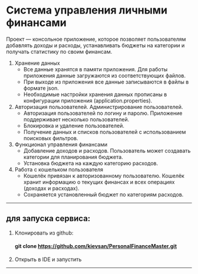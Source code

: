 # Система управления личными финансами

Проект — консольное приложение, которое позволяет пользователям добавлять доходы и расходы, устанавливать бюджеты на категории и получать статистику по своим финансам.

1. Хранение данных
   - Все данные хранятся в памяти приложения. Для работы приложения данные загружаются из соответствующих файлов.
   - При выходе из приложения все данные записываются в файлы в формате json.
   - Необходимые настройки хранения данных прописаны в конфигурации приложения (application.properties).
2. Авторизация пользователей. Администрирование пользователей.
   - Авторизация пользователей по логину и паролю. Приложение поддерживает несколько пользователей.
   - Блокировка и удаление пользователей.
   - Получение данных и списков пользователей с использованием поисковых фильтров.
3. Функционал управления финансами
   - Добавление доходов и расходов. Пользователь может создавать категории для планирования бюджета.
   - Установка бюджета на каждую категорию расходов.
4. Работа с кошельком пользователя
   - Кошелёк привязан к авторизованному пользователю. Кошелёк хранит информацию о текущих финансах и всех операциях (доходах и расходах).
   - Сохраняется установленный бюджет по категориям расходов.

---

## для запуска сервиса:

1. Клонировать из github:
    #### git clone https://github.com/kievsan/PersonalFinanceMaster.git
2. Открыть в IDE и запустить

---